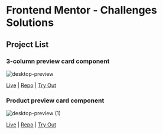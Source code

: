 # Frontend Mentor - Challenges Solutions

## Project List

### 3-column preview card component
![desktop-preview](https://github.com/dezmerek/Frontend-mentor-zadania/assets/18598456/3adcdffb-0c51-43ad-ac16-caf46f876a2b)

[Live](https://dezmerek.github.io/Frontend-mentor-zadania/3-column-preview-card-component) | [Repo](https://github.com/dezmerek/Frontend-mentor-zadania/tree/main/3-column-preview-card-component) | [Try Out](https://www.frontendmentor.io/challenges/3column-preview-card-component-pH92eAR2-)


### Product preview card component
![desktop-preview (1)](https://github.com/dezmerek/Frontend-mentor-zadania/assets/18598456/b09867c8-4c5d-4126-a2c2-cde8eb27873b)

[Live](https://dezmerek.github.io/Frontend-mentor-zadania/Product-preview-card-component) | [Repo](https://github.com/dezmerek/Frontend-mentor-zadania/tree/main/Product-preview-card-component) | [Try Out](https://www.frontendmentor.io/challenges/product-preview-card-component-GO7UmttRfa)
